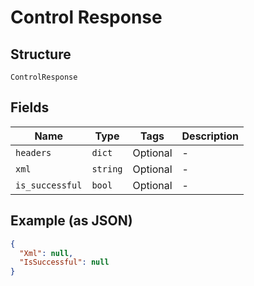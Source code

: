 
# Control Response

## Structure

`ControlResponse`

## Fields

| Name | Type | Tags | Description |
|  --- | --- | --- | --- |
| `headers` | `dict` | Optional | - |
| `xml` | `string` | Optional | - |
| `is_successful` | `bool` | Optional | - |

## Example (as JSON)

```json
{
  "Xml": null,
  "IsSuccessful": null
}
```

